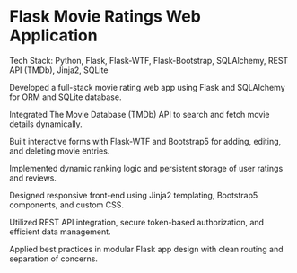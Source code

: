 # Flask Movie Ratings Web Application

Tech Stack: Python, Flask, Flask-WTF, Flask-Bootstrap, SQLAlchemy, REST API (TMDb), Jinja2, SQLite
 
Developed a full-stack movie rating web app using Flask and SQLAlchemy for ORM and SQLite database.

Integrated The Movie Database (TMDb) API to search and fetch movie details dynamically.

Built interactive forms with Flask-WTF and Bootstrap5 for adding, editing, and deleting movie entries.

Implemented dynamic ranking logic and persistent storage of user ratings and reviews.

Designed responsive front-end using Jinja2 templating, Bootstrap5 components, and custom CSS.

Utilized REST API integration, secure token-based authorization, and efficient data management.

Applied best practices in modular Flask app design with clean routing and separation of concerns.
